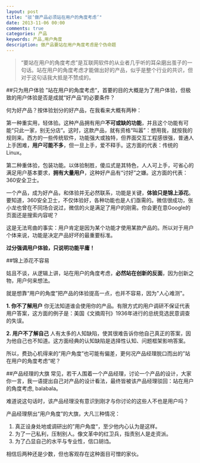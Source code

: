 ```yaml
---
layout: post
title: "驳‘做产品必须站在用户的角度考虑’"
date: 2013-11-06 00:00
comments: true
categories: 产品
keywords: 产品,用户角度
description: 做产品要站在用户角度考虑是个伪命题
---
```

> “要站在用户的角度考虑”是互联网软件的从业者几乎听的耳朵磨出茧子的一句话。站在用户的角度考虑才能做出好的产品，似乎是整个行业的共识，但对于这句话我大抵是不赞成的。


##只为用户体验
”站在用户的角度考虑“，首要的目的大概是为了用户体验，但极致的用户体验是否是成就“好产品”的必要条件？

何为好产品？按体验划分的好产品，在我看来大概有两种：

第一种重实用，轻体验。这种产品拥有用户**不可或缺的功能**，并且这个功能有可能“只此一家，别无分店”。这时，这款产品，就有资格“叫嚣”：想用我，就按我的规则来。西方的一些传统软件，功能强大或独特，但界面交互工程感很强，普通人上手困难，**用户可能不多**，但一旦上手，爱不释手。这方面的代表：传统的Linux。

第二种重体验，包装功能。以体验制胜，傻瓜式是其特色，人人可上手，可省心的满足用户基本要求，**拥有大量用户**，这种好产品有“讨好”之嫌。这方面的代表：360安全卫士。

一个产品，成为好产品，和体验并无必然联系，功能是关键，**体验只是锦上添花**。要知道，360安全卫士，不仅体验好，各种功能也是人们亟需的。微信很成功，张小龙也曾在不同场合说过，微信的火是满足了用户的刚需。你会更在意Google的页面还是搜索内容呢？

这是无法弯曲的事实：用户肯定是因为某个功能才使用某款产品的。所以对于用户个体来说，功能是决定产品好坏的最重要标准。

**过分强调用户体验，只说明功能平庸！**

##锦上添花不容易

姑且不谈，从逻辑上讲，站在用户的角度考虑，**必然站在创新的反面**，因为创新之物，用户何来想法。

就是想靠“用户的角度”把产品的体验提高一点，也并不容易，因为"人心难测"。

**1. 你不了解用户**
你无法知道谁会使用你的产品。有限方式的用户调研不保证代表用户答案，这方面的例子是：美国《文摘周刊》1936年进行的总统竞选民意调查的失误。

**2. 用户不了解自己**
人有太多的人知缺陷，使其很难告诉你他自己真正的答案，因为他自己也不知道。这方面经典的认知缺陷是选择性认知、问题框架影响答案。

所以，费劲心机得来的“用户角度”也可能有偏差，更何况产品经理脱口而出的”站在用户的角度考虑“呢？

##产品经理的大旗
常见，若干人围着一个产品经理，讨论一个产品的设计，大家你一言，我一语提出自己对产品的设计看法，最终皆被该产品经理驳回：站在用户的角度考虑, balabala。

难道说这句话时，该产品经理没有意识到刚才与你讨论的这些人不也是用户吗？

产品经理祭出“用户角度”的大旗，大凡三种情况：

1. 真正设身处地或调研出的”用户角度“，至少他内心认为是这样。
2. 为了一己私利，压制别人。像文革中的红卫兵，指责别人是走资派。
3. 为了凸显自己的水平与专业性，信口胡诌。

相信后两种还是少数，但也客观存在这种面目可憎的家伙。